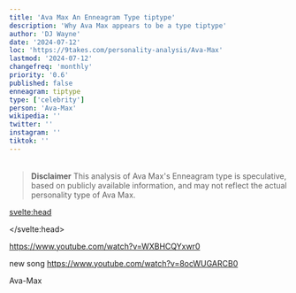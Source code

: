 ```yaml
---
title: 'Ava Max An Enneagram Type tiptype'
description: 'Why Ava Max appears to be a type tiptype'
author: 'DJ Wayne'
date: '2024-07-12'
loc: 'https://9takes.com/personality-analysis/Ava-Max'
lastmod: '2024-07-12'
changefreq: 'monthly'
priority: '0.6'
published: false
enneagram: tiptype
type: ['celebrity']
person: 'Ava-Max'
wikipedia: ''
twitter: ''
instagram: ''
tiktok: ''
---
```


<!--
    childhood and upbringing
    first big success
    style habits and quirks that relate to their personality type
    stressful moments in their life and how they handled them
    comfort- moments in their life where they are doing well and killing it
-->
<!-- // keywords:  -->

<script>
	// import  PopCard  from "$lib/components/atoms/PopCard.svelte";
</script>

<div
	style="display: flex;
    justify-content: center;
    margin: 1rem 0;
	"
>
	<!-- <PopCard
		image={`/types/tiptypes/${'Ava-Max'}.webp`}
		enneagramType={tiptype}
		showIcon={false}
		displayText="Ava Max"
		subtext=""
	/> -->
</div>

> **Disclaimer** This analysis of Ava Max's Enneagram type is speculative, based on publicly available information, and may not reflect the actual personality type of Ava Max.

<p class="firstLetter"></p>

<svelte:head>

<script type="application/ld+json">

</script>

</svelte:head>

<style lang="scss"></style>

https://www.youtube.com/watch?v=WXBHCQYxwr0

new song
https://www.youtube.com/watch?v=8ocWUGARCB0

Ava-Max
